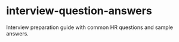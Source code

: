 # interview-question-answers
Interview preparation guide with common HR questions and sample answers.
